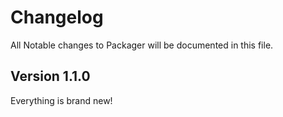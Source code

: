 # Changelog

All Notable changes to Packager will be documented in this file.



## Version 1.1.0
Everything is brand new!